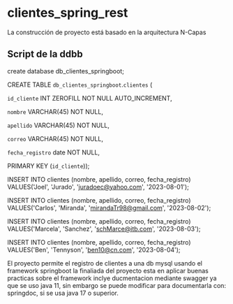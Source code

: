 # clientes_spring_rest
La construcción de proyecto está basado en la arquitectura N-Capas 


## Script de la ddbb

create database db_clientes_springboot;

CREATE TABLE `db_clientes_springboot`.`clientes` (

  `id_cliente` INT ZEROFILL NOT NULL AUTO_INCREMENT,
  
  `nombre` VARCHAR(45) NOT NULL,
  
  `apellido` VARCHAR(45) NOT NULL,
  
  `correo` VARCHAR(45) NOT NULL,
  
  `fecha_registro` date  NOT NULL,
  
  PRIMARY KEY (`id_cliente`));
  
INSERT INTO clientes (nombre, apellido, correo, fecha_registro) VALUES('Joel', 'Jurado', 'juradoec@yahoo.com', '2023-08-01');

INSERT INTO clientes (nombre, apellido, correo, fecha_registro) VALUES('Carlos', 'Miranda', 'mirandaTr98@gmail.com', '2023-08-02');

INSERT INTO clientes (nombre, apellido, correo, fecha_registro) VALUES('Marcela', 'Sanchez', 'schMarce@itb.com', '2023-08-03');

INSERT INTO clientes (nombre, apellido, correo, fecha_registro) VALUES('Ben', 'Tennyson', 'ben10@cn.com', '2023-08-04');

El proyecto permite el registro de clientes a una db mysql usando el framework springboot
la finaliada del proyecto esta en aplicar buenas practicas sobre el framework
inclye ducmentacion mediante swagger ya que se uso java 11, sin embargo se puede modificar para documentarla con: springdoc, si se usa java 17 o superior.

